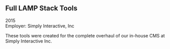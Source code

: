 ## Full LAMP Stack Tools
2015  
Employer: Simply Interactive, Inc

These tools were created for the complete overhaul of our in-house CMS at Simply Interactive Inc.